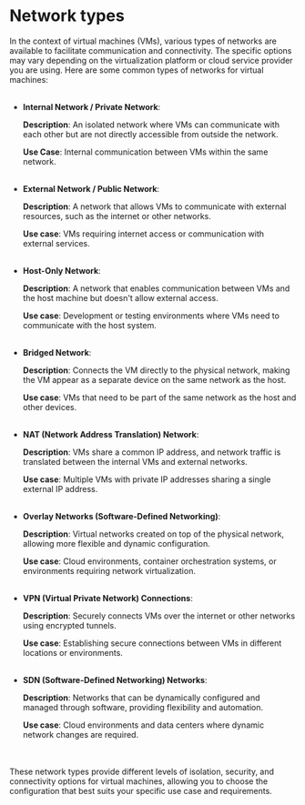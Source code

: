 # Network types

In the context of virtual machines (VMs), various types of networks are available to facilitate communication and connectivity. The specific options may vary depending on the virtualization platform or cloud service provider you are using. Here are some common types of networks for virtual machines:
<br><br>

- **Internal Network / Private Network**:

    **Description**: An isolated network where VMs can communicate with each other but are not directly accessible from outside the network.

    **Use Case**: Internal communication between VMs within the same network.
<br><br>

- **External Network / Public Network**:

    **Description**: A network that allows VMs to communicate with external resources, such as the internet or other networks.
    
    **Use case**: VMs requiring internet access or communication with external services.
<br><br>

- **Host-Only Network**:

    **Description**: A network that enables communication between VMs and the host machine but doesn't allow external access.

    **Use case**: Development or testing environments where VMs need to communicate with the host system.
<br><br>

- **Bridged Network**:

    **Description**: Connects the VM directly to the physical network, making the VM appear as a separate device on the same network as the host.

    **Use case**: VMs that need to be part of the same network as the host and other devices.
<br><br>

- **NAT (Network Address Translation) Network**:

    **Description**: VMs share a common IP address, and network traffic is translated between the internal VMs and external networks.

    **Use case**: Multiple VMs with private IP addresses sharing a single external IP address.
<br><br>

- **Overlay Networks (Software-Defined Networking)**:

    **Description**: Virtual networks created on top of the physical network, allowing more flexible and dynamic configuration.

    **Use case**: Cloud environments, container orchestration systems, or environments requiring network virtualization.
<br><br>

- **VPN (Virtual Private Network) Connections**:

    **Description**: Securely connects VMs over the internet or other networks using encrypted tunnels.

    **Use case**: Establishing secure connections between VMs in different locations or environments.
<br><br>

- **SDN (Software-Defined Networking) Networks**:

    **Description**: Networks that can be dynamically configured and managed through software, providing flexibility and automation.

    **Use case**: Cloud environments and data centers where dynamic network changes are required.

<br><br>
These network types provide different levels of isolation, security, and connectivity options for virtual machines, allowing you to choose the configuration that best suits your specific use case and requirements.